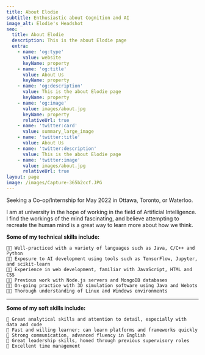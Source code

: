 ```yaml
---
title: About Elodie
subtitle: Enthusiastic about Cognition and AI
image_alt: Elodie's Headshot
seo:
  title: About Elodie
  description: This is the about Elodie page
  extra:
    - name: 'og:type'
      value: website
      keyName: property
    - name: 'og:title'
      value: About Us
      keyName: property
    - name: 'og:description'
      value: This is the about Elodie page
      keyName: property
    - name: 'og:image'
      value: images/about.jpg
      keyName: property
      relativeUrl: true
    - name: 'twitter:card'
      value: summary_large_image
    - name: 'twitter:title'
      value: About Us
    - name: 'twitter:description'
      value: This is the about Elodie page
    - name: 'twitter:image'
      value: images/about.jpg
      relativeUrl: true
layout: page
image: /images/Capture-365b2ccf.JPG
---
```

Seeking a Co-op/Internship for May 2022 in Ottawa, Toronto, or Waterloo.

I am at university in the hope of working in the field of Artificial Intelligence. I find the workings of the mind fascinating, and believe attempting to recreate the human mind is a great way to learn more about how we think.

**Some of my technical skills include:**

    👩‍💻 Well-practiced with a variety of languages such as Java, C/C++ and Python  
    👩‍💻 Exposure to AI development using tools such as TensorFlow, Jupyter, and scikit-learn  
    👩‍💻 Experience in web development, familiar with JavaScript, HTML and CSS
    👩‍💻 Previous work with Node.js servers and MongoDB databases  
    👩‍💻 On-going practice with 3D simulation software using Java and Webots  
    👩‍💻 Thorough understanding of Linux and Windows environments  

***

**Some of my soft skills include:**

    🧠 Great analytical skills and attention to detail, especially with data and code  
    🧠 Fast and willing learner; can learn platforms and frameworks quickly  
    🧠 Strong communication, advanced fluency in English  
    🧠 Great leadership skills, honed through previous supervisory roles  
    🧠 Excellent time management  
